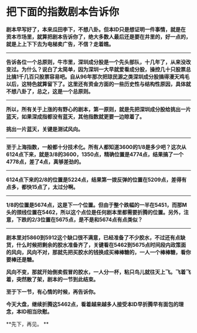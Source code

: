 把下面的指数剧本告诉你
====

			

**剧本早写好了，本来瓜田李下，不想八卦。但本ID只是想证明一件事情，就是在资本市场里，就算把剧本告诉你了，绝大多数人最后还是要在井里的，好一点的，就是上上下下去为电梯卖广告，不信？走着瞧。**

** **

**告诉各位一个总原则，牛市里，深圳成分股是一个先头部队，十几年了，从来没改变过。为什么？说白了太简单，因为深圳一大早就爱看成分股，操控几十只股票总比搞1千几百只股票容易吧。自从96年那次把琼民源之类深圳成分股搞得漫天鸡毛以后，这特色就算留下了。这里还有资金方面的一些历史性与结构性原因，具体就不想八卦了，总之，这是一个总原则。**

** **

**所以，所有关于上涨的有野心的剧本，第一原则，就是先把深圳成分股给挑出一片蓝天，如果深成指都没有蓝天，其他指数就更要一边晾着了。**

**挑出一片蓝天，关键是测试风向。**

** **

**至于上海指数，一般都十分技术化。所有人都知道3600的1/8是多少吧？这次从6124点下来，就是3/8的3600，1350点，精确位置是4774点，结果搞了一个4778点，差了4点，真够差劲的。**

** **

**6124点下来的2/8的位置是5224点，结果第一拨反弹的位置在5209点，差得有点多，都快15点了，太过分啊。**

** **

**1/8的位置是5674点，这是下一个位置。但由于整个跌幅的一半在5451，而那M头的颈线位置在5462，所以这个点位是任何剧本里都需要折腾的位置。另外，注意，下跌的2/3位置在5675点，是不是和5674点有点类似？**

** **

**剧本里对5860到5912这个缺口很不满意，已经准备了不少胶水，不过还有点缺货，什么时候把剩余的胶水准备齐了，关键看在5462到5675点时间段内政策面的风向，风向不对，那就先把买胶水的钱换成买棒棒糖的，一人一个棒棒糖，看你要棒还是糖。**

**风向不变，那就开始倒卖假冒的胶水，一人分一杯，粘只鸟儿就往天上飞。飞着飞着，突然散了架，剧本的一节到此结束。**

**至于下一节，有心情的时候，再告诉你。**

**今天大盘，继续折腾这5462点，看着越来越多人接受本ID早折腾早有面包的理念，本ID相当欣慰。**

**先下，再见。 **
